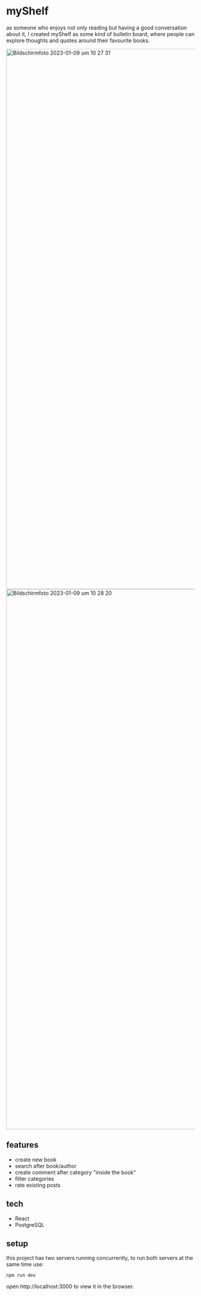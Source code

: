 # myShelf

as someone who enjoys not only reading but having a good conversation about it, I created myShelf as some kind of bulletin board, where people can explore thoughts and quotes around their favourite books.

<img width="1440" alt="Bildschirmfoto 2023-01-09 um 10 27 31" src="https://user-images.githubusercontent.com/105161260/211277807-5ae0933c-8658-40dc-b747-b160bc101e06.png">

<img width="1440" alt="Bildschirmfoto 2023-01-09 um 10 28 20" src="https://user-images.githubusercontent.com/105161260/211277498-e41059c8-5ef4-42f5-9fa2-d9c3b9cb6a06.png">

## features
* create new book
* search after book/author
* create comment after category "inside the book"
* filter categories
* rate existing posts

## tech
* React
* PostgreSQL

## setup
this project has two servers running concurrently,
to run both servers at the same time use:

`npm run dev`

open http://localhost:3000 to view it in the browser.

